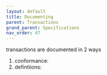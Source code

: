 ```yaml
---
layout: default
title: Documenting
parent: Transactions
grand_parent: Specifications
nav_order: 47
---
```


transactions are documented in 2 ways

1. conformance:
2. defintiions: